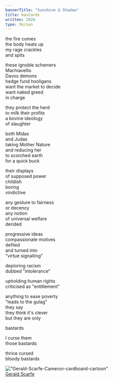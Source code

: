 ```yaml
---
bannerTitle: "Sunshine & Shadow" 
title: bastards
written: 2020
type: hk/sun
---
```


the fire comes  
the body heats up  
my rage crackles  
and spits  


these ignoble schemers  
Machiavellis  
Davos demons  
hedge fund hooligans  
want the market to decide  
want naked greed  
in charge


they protect the herd  
to milk their profits  
a bovine ideology  
of slaughter  


both Midas  
and Judas  
taking Mother Nature  
and reducing her  
to scorched earth  
for a quick buck  


their displays  
of supposed power  
childish  
boring  
vindictive  


any gesture to fairness  
or decency  
any notion  
of universal welfare  
derided  


progressive ideas  
compassionate motives  
defiled  
and turned into  
"virtue signalling"  


deploring racism  
dubbed "intolerance"  


upholding human rights  
criticised as "entitlement"  


anything to ease poverty  
"leads to the gulag"  
they say  
they think it's clever  
but they are only  


bastards


I curse them  
those bastards  


thrice cursed  
bloody bastards  

!["Gerald-Scarfe-Cameron-cardboard-cartoon"](/images/bucket/Gerald-Scarfe-Cameron-cardboard-cartoon.jpg "Gerald-Scarfe-Cameron-cardboard-cartoon")  
[Gerald Scarfe](https://www.geraldscarfe.com/)
